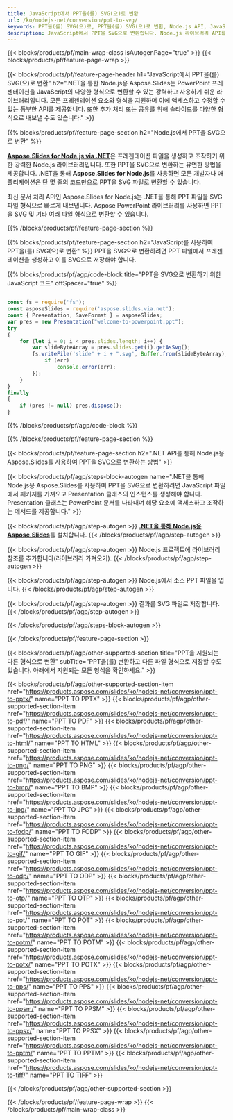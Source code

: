 ```yaml
---
title: JavaScript에서 PPT을(를) SVG(으)로 변환
url: /ko/nodejs-net/conversion/ppt-to-svg/
keywords: PPT을(를) SVG(으)로, PPT을(를) SVG(으)로 변환, Node.js API, JavaScript 라이브러리, PPT, SVG
description: JavaScript에서 PPT을 SVG으로 변환합니다. Node.js 라이브러리 API를 사용하여 PPT 파일을 SVG으로 변환
---
```


{{< blocks/products/pf/main-wrap-class isAutogenPage="true" >}}
{{< blocks/products/pf/feature-page-wrap >}}

{{< blocks/products/pf/feature-page-header h1="JavaScript에서 PPT을(를) SVG(으)로 변환" h2=".NET을 통한 Node.js용 Aspose.Slides는 PowerPoint 프레젠테이션을 JavaScript의 다양한 형식으로 변환할 수 있는 강력하고 사용하기 쉬운 라이브러리입니다. 모든 프레젠테이션 요소와 형식을 지원하며 이에 액세스하고 수정할 수 있는 풍부한 API를 제공합니다. 또한 추가 처리 또는 공유를 위해 슬라이드를 다양한 형식으로 내보낼 수도 있습니다." >}}

{{% blocks/products/pf/feature-page-section h2="Node.js에서 PPT을 SVG으로 변환" %}}

[**Aspose.Slides for Node.js via .NET**](https://products.aspose.com/slides/ko/nodejs-net/)은 프레젠테이션 파일을 생성하고 조작하기 위한 강력한 Node.js 라이브러리입니다. 또한 PPT을 SVG으로 변환하는 유연한 방법을 제공합니다. .NET을 통해 **Aspose.Slides for Node.js**를 사용하면 모든 개발자나 애플리케이션은 단 몇 줄의 코드만으로 PPT을 SVG 파일로 변환할 수 있습니다.

최신 문서 처리 API인 Aspose.Slides for Node.js는 .NET을 통해 PPT 파일을 SVG 파일 형식으로 빠르게 내보냅니다. Aspose PowerPoint 라이브러리를 사용하면 PPT을 SVG 및 기타 여러 파일 형식으로 변환할 수 있습니다.

{{% /blocks/products/pf/feature-page-section %}}

{{% blocks/products/pf/feature-page-section  h2="JavaScript를 사용하여 PPT을(를) SVG(으)로 변환" %}}
PPT을 SVG으로 변환하려면 PPT 파일에서 프레젠테이션을 생성하고 이를 SVG으로 저장해야 합니다.

{{% blocks/products/pf/agp/code-block title="PPT을 SVG으로 변환하기 위한 JavaScript 코드" offSpacer="true" %}}

```javascript

const fs = require('fs');
const asposeSlides = require('aspose.slides.via.net');
const { Presentation, SaveFormat } = asposeSlides;
var pres = new Presentation("welcome-to-powerpoint.ppt");
try
{
    for (let i = 0; i < pres.slides.length; i++) {
        var slideByteArray = pres.slides.get(i).getAsSvg();
        fs.writeFile('slide" + i + ".svg', Buffer.from(slideByteArray), (err) => {
            if (err)
                console.error(err);
        });
    }
}
finally
{
    if (pres != null) pres.dispose();
}
```


{{% /blocks/products/pf/agp/code-block %}}

{{% /blocks/products/pf/feature-page-section %}}

{{< blocks/products/pf/feature-page-section  h2=".NET API를 통해 Node.js용 Aspose.Slides를 사용하여 PPT을 SVG으로 변환하는 방법" >}}

{{< blocks/products/pf/agp/steps-block-autogen name=".NET을 통해 Node.js용 Aspose.Slides를 사용하여 PPT을 SVG으로 변환하려면 JavaScript 파일에서 패키지를 가져오고 Presentation 클래스의 인스턴스를 생성해야 합니다. Presentation 클래스는 PowerPoint 문서를 나타내며 해당 요소에 액세스하고 조작하는 메서드를 제공합니다." >}}

{{< blocks/products/pf/agp/step-autogen >}}
[**.NET을 통해 Node.js용 Aspose.Slides**](https://products.aspose.com/slides/ko/nodejs-net/)를 설치합니다.
{{< /blocks/products/pf/agp/step-autogen >}}

{{< blocks/products/pf/agp/step-autogen >}}
Node.js 프로젝트에 라이브러리 참조를 추가합니다(라이브러리 가져오기).
{{< /blocks/products/pf/agp/step-autogen >}}

{{< blocks/products/pf/agp/step-autogen >}}
Node.js에서 소스 PPT 파일을 엽니다.
{{< /blocks/products/pf/agp/step-autogen >}}

{{< blocks/products/pf/agp/step-autogen >}}
결과를 SVG 파일로 저장합니다.
{{< /blocks/products/pf/agp/step-autogen >}}

{{< /blocks/products/pf/agp/steps-block-autogen >}}

{{< /blocks/products/pf/feature-page-section >}}

{{< blocks/products/pf/agp/other-supported-section title="PPT을 지원되는 다른 형식으로 변환" subTitle="PPT을(를) 변환하고 다른 파일 형식으로 저장할 수도 있습니다. 아래에서 지원되는 모든 형식을 확인하세요." >}}

{{< blocks/products/pf/agp/other-supported-section-item href="https://products.aspose.com/slides/ko/nodejs-net/conversion/ppt-to-pptx/" name="PPT TO PPTX" >}}
{{< blocks/products/pf/agp/other-supported-section-item href="https://products.aspose.com/slides/ko/nodejs-net/conversion/ppt-to-pdf/" name="PPT TO PDF" >}}
{{< blocks/products/pf/agp/other-supported-section-item href="https://products.aspose.com/slides/ko/nodejs-net/conversion/ppt-to-html/" name="PPT TO HTML" >}}
{{< blocks/products/pf/agp/other-supported-section-item href="https://products.aspose.com/slides/ko/nodejs-net/conversion/ppt-to-png/" name="PPT TO PNG" >}}
{{< blocks/products/pf/agp/other-supported-section-item href="https://products.aspose.com/slides/ko/nodejs-net/conversion/ppt-to-bmp/" name="PPT TO BMP" >}}
{{< blocks/products/pf/agp/other-supported-section-item href="https://products.aspose.com/slides/ko/nodejs-net/conversion/ppt-to-jpg/" name="PPT TO JPG" >}}
{{< blocks/products/pf/agp/other-supported-section-item href="https://products.aspose.com/slides/ko/nodejs-net/conversion/ppt-to-fodp/" name="PPT TO FODP" >}}
{{< blocks/products/pf/agp/other-supported-section-item href="https://products.aspose.com/slides/ko/nodejs-net/conversion/ppt-to-gif/" name="PPT TO GIF" >}}
{{< blocks/products/pf/agp/other-supported-section-item href="https://products.aspose.com/slides/ko/nodejs-net/conversion/ppt-to-odp/" name="PPT TO ODP" >}}
{{< blocks/products/pf/agp/other-supported-section-item href="https://products.aspose.com/slides/ko/nodejs-net/conversion/ppt-to-otp/" name="PPT TO OTP" >}}
{{< blocks/products/pf/agp/other-supported-section-item href="https://products.aspose.com/slides/ko/nodejs-net/conversion/ppt-to-pot/" name="PPT TO POT" >}}
{{< blocks/products/pf/agp/other-supported-section-item href="https://products.aspose.com/slides/ko/nodejs-net/conversion/ppt-to-potm/" name="PPT TO POTM" >}}
{{< blocks/products/pf/agp/other-supported-section-item href="https://products.aspose.com/slides/ko/nodejs-net/conversion/ppt-to-potx/" name="PPT TO POTX" >}}
{{< blocks/products/pf/agp/other-supported-section-item href="https://products.aspose.com/slides/ko/nodejs-net/conversion/ppt-to-pps/" name="PPT TO PPS" >}}
{{< blocks/products/pf/agp/other-supported-section-item href="https://products.aspose.com/slides/ko/nodejs-net/conversion/ppt-to-ppsm/" name="PPT TO PPSM" >}}
{{< blocks/products/pf/agp/other-supported-section-item href="https://products.aspose.com/slides/ko/nodejs-net/conversion/ppt-to-ppsx/" name="PPT TO PPSX" >}}
{{< blocks/products/pf/agp/other-supported-section-item href="https://products.aspose.com/slides/ko/nodejs-net/conversion/ppt-to-pptm/" name="PPT TO PPTM" >}}
{{< blocks/products/pf/agp/other-supported-section-item href="https://products.aspose.com/slides/ko/nodejs-net/conversion/ppt-to-tiff/" name="PPT TO TIFF" >}}


{{< /blocks/products/pf/agp/other-supported-section >}}

{{< /blocks/products/pf/feature-page-wrap >}}
{{< /blocks/products/pf/main-wrap-class >}}
